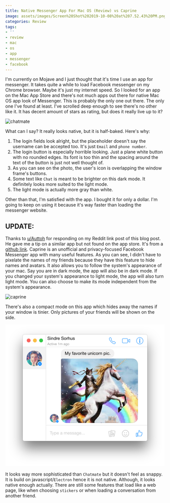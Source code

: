 ```yaml
---
title: Native Messenger App For Mac OS (Review) vs Caprine
image: assets/images/Screen%20Shot%202019-10-08%20at%207.52.43%20PM.png
categories: Review
tags:
- ''
- review
- mac
- os
- app
- messenger
- facebook
---
```


I'm currently on Mojave and I just thought that it's time I use an app for messenger. It takes quite a while to load Facebook messenger on my Chrome browser. Maybe it's just my internet speed. So I looked for an app on the Mac App Store and there's not much apps out there for native Mac OS app look of Messenger. This is probably the only one out there. The only one I've found at least. I've scrolled deep enough to see there's no other like it. It has decent amount of stars as rating, but does it really live up to it?

![chatmate](/blog/assets/images/Screen_Shot_2019-10-08_at_7_52_32_PM.png)

What can I say? It really looks native, but it is half-baked. Here's why:
1. The login fields look alright, but the placeholder doesn't say the username can be accepted too. It's just `Email` and `phone number`.
2. The login button is especially horrible looking. Just a plane white button with no rounded edges. Its font is too thin and the spacing around the text of the button is just not well thought of.
3. As you can see on the photo, the user's icon is overlapping the window frame's buttons.
4. Some text like `Chat` is meant to be brighter on this dark mode. It definitely looks more suited to the light mode.
5. The light mode is actually more gray than white.

Other than that, I'm satisfied with the app. I bought it for only a dollar. I'm going to keep on using it because it's way faster than loading the messenger website.

## UPDATE:

Thanks to [u/Auttoh][reddit] for responding on my Reddit link post of this blog post. He gave me a tip on a similar app but not found on the app store. It's from a [github link][git]. Caprine is an unofficial and privacy-focused Facebook Messenger app with many useful features. As you can see, I didn't have to pixelate the names of my friends because they have this feature to hide names and avatars. It also allows you to follow the system's appearance of your mac. Say you are in dark mode, the app will also be in dark mode. If you changed your system's appearance to light mode, the app will also turn light mode. You can also choose to make its mode independent from the system's appearance.

![caprine](/blog/assets/images/Screen%20Shot%202019-10-09%20at%204.28.52%20AM.png)

There's also a compact mode on this app which hides away the names if your window is tinier. Only pictures of your friends will be shown on the side.

![compact](https://github.com/sindresorhus/caprine/raw/master/media/screenshot-compact.png)

It looks way more sophisticated than `Chatmate` but it doesn't feel as snappy. It is build on javascript/`Electron` hence it is not native. Although, it looks native enough actually. There are still some features that load like a web page, like when choosing `stickers` or when loading a conversation from another friend. 

[reddit]: https://www.reddit.com/r/macapps/comments/dezb0e/native_messenger_app_for_mac_os_review/
[git]: https://github.com/sindresorhus/caprine/
